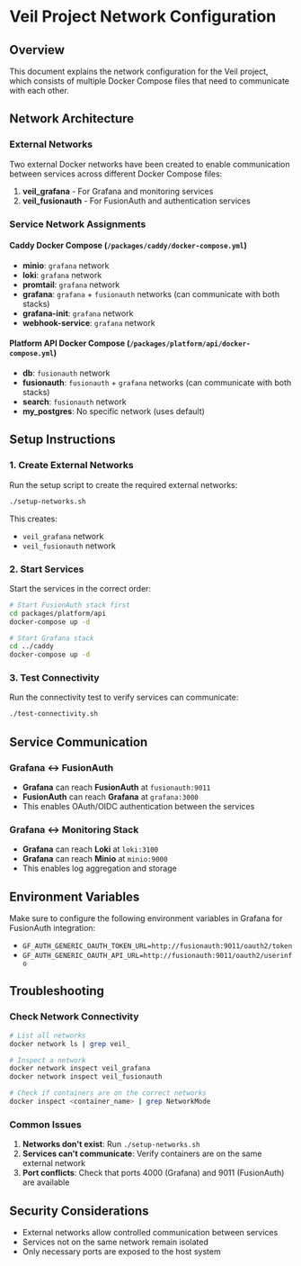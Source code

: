 # Veil Project Network Configuration

## Overview
This document explains the network configuration for the Veil project, which consists of multiple Docker Compose files that need to communicate with each other.

## Network Architecture

### External Networks
Two external Docker networks have been created to enable communication between services across different Docker Compose files:

1. **veil_grafana** - For Grafana and monitoring services
2. **veil_fusionauth** - For FusionAuth and authentication services

### Service Network Assignments

#### Caddy Docker Compose (`/packages/caddy/docker-compose.yml`)
- **minio**: `grafana` network
- **loki**: `grafana` network  
- **promtail**: `grafana` network
- **grafana**: `grafana` + `fusionauth` networks (can communicate with both stacks)
- **grafana-init**: `grafana` network
- **webhook-service**: `grafana` network

#### Platform API Docker Compose (`/packages/platform/api/docker-compose.yml`)
- **db**: `fusionauth` network
- **fusionauth**: `fusionauth` + `grafana` networks (can communicate with both stacks)
- **search**: `fusionauth` network
- **my_postgres**: No specific network (uses default)

## Setup Instructions

### 1. Create External Networks
Run the setup script to create the required external networks:
```bash
./setup-networks.sh
```

This creates:
- `veil_grafana` network
- `veil_fusionauth` network

### 2. Start Services
Start the services in the correct order:

```bash
# Start FusionAuth stack first
cd packages/platform/api
docker-compose up -d

# Start Grafana stack
cd ../caddy  
docker-compose up -d
```

### 3. Test Connectivity
Run the connectivity test to verify services can communicate:
```bash
./test-connectivity.sh
```

## Service Communication

### Grafana ↔ FusionAuth
- **Grafana** can reach **FusionAuth** at `fusionauth:9011`
- **FusionAuth** can reach **Grafana** at `grafana:3000`
- This enables OAuth/OIDC authentication between the services

### Grafana ↔ Monitoring Stack
- **Grafana** can reach **Loki** at `loki:3100`
- **Grafana** can reach **Minio** at `minio:9000`
- This enables log aggregation and storage

## Environment Variables
Make sure to configure the following environment variables in Grafana for FusionAuth integration:
- `GF_AUTH_GENERIC_OAUTH_TOKEN_URL=http://fusionauth:9011/oauth2/token`
- `GF_AUTH_GENERIC_OAUTH_API_URL=http://fusionauth:9011/oauth2/userinfo`

## Troubleshooting

### Check Network Connectivity
```bash
# List all networks
docker network ls | grep veil_

# Inspect a network
docker network inspect veil_grafana
docker network inspect veil_fusionauth

# Check if containers are on the correct networks
docker inspect <container_name> | grep NetworkMode
```

### Common Issues
1. **Networks don't exist**: Run `./setup-networks.sh`
2. **Services can't communicate**: Verify containers are on the same external network
3. **Port conflicts**: Check that ports 4000 (Grafana) and 9011 (FusionAuth) are available

## Security Considerations
- External networks allow controlled communication between services
- Services not on the same network remain isolated
- Only necessary ports are exposed to the host system

